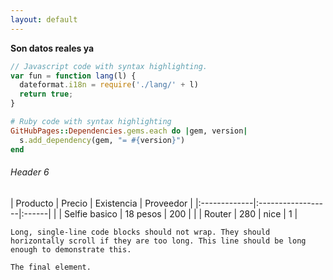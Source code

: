 ```yaml
---
layout: default
---
```

 **Son datos reales ya**


```js
// Javascript code with syntax highlighting.
var fun = function lang(l) {
  dateformat.i18n = require('./lang/' + l)
  return true;
}
```

```ruby
# Ruby code with syntax highlighting
GitHubPages::Dependencies.gems.each do |gem, version|
  s.add_dependency(gem, "= #{version}")
end
```



###### [](#header-6)Header 6

| Producto      | Precio          | Existencia | Proveedor |
|:-------------|:------------------|:------| |
| Selfie basico           | 18 pesos | 200  | |
| Router | 280   | nice  | 1 |


```
Long, single-line code blocks should not wrap. They should horizontally scroll if they are too long. This line should be long enough to demonstrate this.
```

```
The final element.
```


